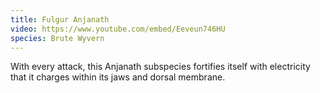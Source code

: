 ```yaml
---
title: Fulgur Anjanath
video: https://www.youtube.com/embed/Eeveun746HU
species: Brute Wyvern
---
```


With every attack, this Anjanath subspecies fortifies itself with electricity that it charges within its jaws and dorsal membrane.
